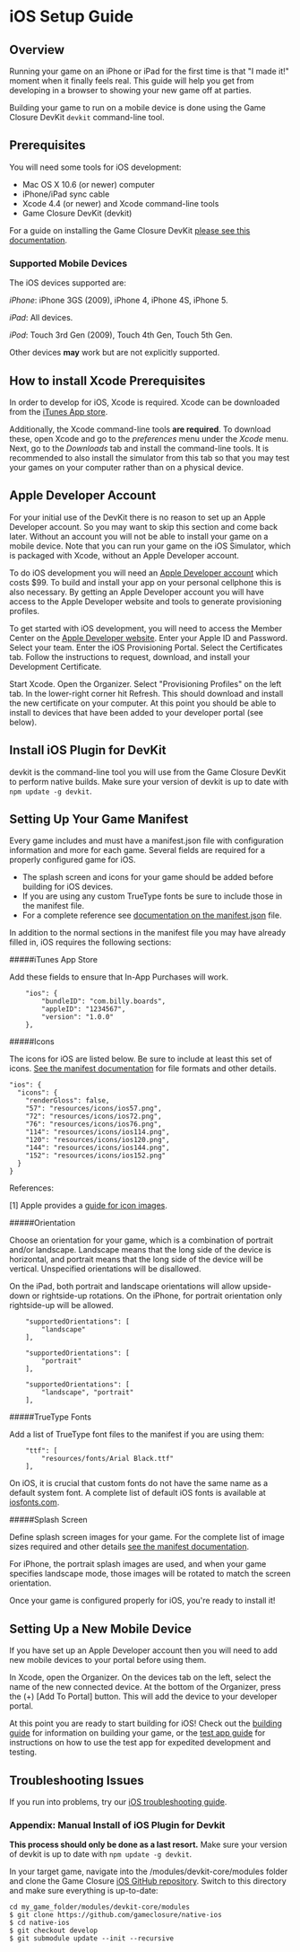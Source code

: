 # iOS Setup Guide

## Overview

Running your game on an iPhone or iPad for the first time is that \"I made
it!\" moment when it finally feels real.  This guide will help you get from
developing in a browser to showing your new game off at parties.

Building your game to run on a mobile device is done using the Game Closure
DevKit `devkit` command-line tool.

## Prerequisites

You will need some tools for iOS development:

+ Mac OS X 10.6 (or newer) computer
+ iPhone/iPad sync cable
+ Xcode 4.4 (or newer) and Xcode command-line tools
+ Game Closure DevKit (devkit)

For a guide on installing the Game Closure DevKit [please see this
documentation](../guide/install.html).

### Supported Mobile Devices

The iOS devices supported are:

_iPhone_: iPhone 3GS (2009), iPhone 4, iPhone 4S, iPhone 5.

_iPad_: All devices.

_iPod_: Touch 3rd Gen (2009), Touch 4th Gen, Touch 5th Gen.

Other devices **may** work but are not explicitly supported.

## How to install Xcode Prerequisites

In order to develop for iOS, Xcode is required.  Xcode can be downloaded from
the [iTunes App
store](https://itunes.apple.com/us/app/xcode/id497799835?mt=12).

Additionally, the Xcode command-line tools **are required**.  To download
these, open Xcode and go to the *preferences* menu under the *Xcode* menu.
Next, go to the *Downloads* tab and install the command-line tools.  It is
recommended to also install the simulator from this tab so that you may test
your games on your computer rather than on a physical device.

## Apple Developer Account

For your initial use of the DevKit there is no reason to set up an Apple
Developer account.  So you may want to skip this section and come back later.
Without an account you will not be able to install your game on a mobile
device.  Note that you can run your game on the iOS Simulator, which is
packaged with Xcode, without an Apple Developer account.

To do iOS development you will need an [Apple Developer
account](https://developer.apple.com/programs/register/) which costs $99.  To
build and install your app on your personal cellphone this is also necessary.
By getting an Apple Developer account you will have access to the Apple
Developer website and tools to generate provisioning profiles.

To get started with iOS development, you will need to access the Member Center
on the  [Apple Developer website](http://developer.apple.com).  Enter your
Apple ID and Password.  Select your team.  Enter the iOS Provisioning Portal.
Select the Certificates tab.  Follow the instructions to request, download, and
install your Development Certificate.

Start Xcode.  Open the Organizer.  Select "Provisioning Profiles" on the left
tab.  In the lower-right corner hit Refresh.  This should download and install
the new certificate on your computer.  At this point you should be able to
install to devices that have been added to your developer portal (see below).

## Install iOS Plugin for DevKit

devkit is the command-line tool you will use from the Game Closure DevKit to
perform native builds.  Make sure your version of devkit is up to date with
`npm update -g devkit`.


## Setting Up Your Game Manifest

Every game includes and must have a manifest.json file with configuration
information and more for each game. Several fields are required for a properly
configured game for iOS.

- The splash screen and icons for your game should be added before building for iOS devices.  
- If you are using any custom TrueType fonts be sure to include those in the manifest file.  
- For a complete reference see [documentation on the manifest.json](../guide/manifest.html) file.

In addition to the normal sections in the manifest file you may have already
filled in, iOS requires the following sections:

#####iTunes App Store

Add these fields to ensure that In-App Purchases will work.

~~~
	"ios": {
		"bundleID": "com.billy.boards",
		"appleID": "1234567",
		"version": "1.0.0"
	},
~~~

#####Icons

The icons for iOS are listed below.  Be sure to include at least this set of
icons.  [See the manifest documentation](../guide/manifest.html) for file
formats and other details.

~~~
"ios": {
  "icons": {
    "renderGloss": false,
    "57": "resources/icons/ios57.png",
    "72": "resources/icons/ios72.png",
    "76": "resources/icons/ios76.png",
    "114": "resources/icons/ios114.png",
    "120": "resources/icons/ios120.png",
    "144": "resources/icons/ios144.png",
    "152": "resources/icons/ios152.png"
  }
}
~~~

References:

[1] Apple provides a [guide for icon images](http://developer.apple.com/library/ios/#documentation/userexperience/conceptual/mobilehig/IconsImages/IconsImages.html).

#####Orientation

Choose an orientation for your game, which is a combination of portrait and/or
landscape.  Landscape means that the long side of the device is horizontal, and
portrait means that the long side of the device will be vertical.  Unspecified
orientations will be disallowed.

On the iPad, both portrait and landscape orientations will allow upside-down or
rightside-up rotations.  On the iPhone, for portrait orientation only
rightside-up will be allowed.

~~~
	"supportedOrientations": [
		"landscape"
	],
~~~

~~~
	"supportedOrientations": [
		"portrait"
	],
~~~

~~~
	"supportedOrientations": [
		"landscape", "portrait"
	],
~~~

#####TrueType Fonts

Add a list of TrueType font files to the manifest if you are using them:

~~~
	"ttf": [
		"resources/fonts/Arial Black.ttf"
	],
~~~

On iOS, it is crucial that custom fonts do not have the same name as a default
system font.  A complete list of default iOS fonts is available at
[iosfonts.com](http://iosfonts.com).

#####Splash Screen

Define splash screen images for your game.  For the complete list of image
sizes required and other details [see the manifest
documentation](../guide/manifest.html).

For iPhone, the portrait splash images are used, and when your game specifies
landscape mode, those images will be rotated to match the screen orientation.

Once your game is configured properly for iOS, you're ready to install it!

## Setting Up a New Mobile Device

If you have set up an Apple Developer account then you will need to add new
mobile devices to your portal before using them.

In Xcode, open the Organizer.  On the devices tab on the left, select the name
of the new connected device.  At the bottom of the Organizer, press the (+)
[Add To Portal] button.  This will add the device to your developer portal.

At this point you are ready to start building for iOS!  Check out the [building
guide](./ios-build.html) for information on building your game, or the [test
app guide](./ios-test-app.html) for instructions on how to use the test app for
expedited development and testing.

## Troubleshooting Issues

If you run into problems, try our [iOS troubleshooting
guide](./ios-troubleshooting.html).

### Appendix: Manual Install of iOS Plugin for Devkit
**This process should only be done as a last resort.**
Make sure your version of devkit is up to date with `npm update -g devkit`.

In your target game, navigate into the <game>/modules/devkit-core/modules
folder and clone the Game Closure
[iOS GitHub repository](https://github.com/gameclosure/native-ios).
Switch to this directory and make sure everything is up-to-date:

~~~
cd my_game_folder/modules/devkit-core/modules
$ git clone https://github.com/gameclosure/native-ios
$ cd native-ios
$ git checkout develop
$ git submodule update --init --recursive
~~~
